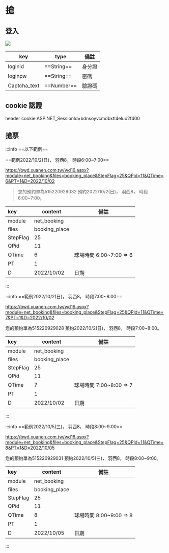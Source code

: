 # 搶

## 登入

![](/uploads/upload_a997dd15ee1e38d25b02ba82960d03fb.png)

| key          | type       | 備註   |
| ------------ | ---------- | ------ |
| loginid      | ==String== | 身分證 |
| loginpw      | ==String== | 密碼   |
| Captcha_text | ==Number== | 驗證碼 |

## cookie 認證

header
cookie  ASP.NET_SessionId=bdnsoyvcmdbxtl4eluo2f400

## 搶票

:::info
==以下範例==

==範例2022/10/2(日)， 羽西8， 時段6:00~7:00==

https://bwd.xuanen.com.tw/wd16.aspx?module=net_booking&files=booking_place&StepFlag=25&QPid=11&QTime=6&PT=1&D=2022/10/02

> 您的預約單為515220929032 預約2022/10/2(日)， 羽西8， 時段6:00~7:00。

| key      | content       | 備註                    |
|:-------- | ------------- | ----------------------- |
| module   | net_booking   |                         |
| files    | booking_place |                         |
| StepFlag | 25            |                         |
| QPid     | 11            |                         |
| QTime    | 6             | 球場時間 6:00~7:00 => 6 |
| PT       | 1             |                         |
| D        | 2022/10/02    | 日期                    |

:::

:::info
==範例2022/10/2(日)， 羽西8， 時段7:00~8:00==

https://bwd.xuanen.com.tw/wd16.aspx?module=net_booking&files=booking_place&StepFlag=25&QPid=11&QTime=7&PT=1&D=2022/10/02

您的預約單為515220929028 預約2022/10/2(日)， 羽西8， 時段7:00~8:00。

| key      | content       | 備註                    |
|:-------- | ------------- | ----------------------- |
| module   | net_booking   |                         |
| files    | booking_place |                         |
| StepFlag | 25            |                         |
| QPid     | 11            |                         |
| QTime    | 7             | 球場時間 7:00~8:00 => 7 |
| PT       | 1             |                         |
| D        | 2022/10/02    | 日期                    |

:::

:::info
==範例2022/10/5(三)， 羽西8， 時段8:00~9:00==

https://bwd.xuanen.com.tw/wd16.aspx?module=net_booking&files=booking_place&StepFlag=25&QPid=11&QTime=8&PT=1&D=2022/10/05

您的預約單為515220929031 預約2022/10/5(三)， 羽西8， 時段8:00~9:00。

| key      | content       | 備註                    |
|:-------- | ------------- | ----------------------- |
| module   | net_booking   |                         |
| files    | booking_place |                         |
| StepFlag | 25            |                         |
| QPid     | 11            |                         |
| QTime    | 8             | 球場時間 8:00~9:00 => 8 |
| PT       | 1             |                         |
| D        | 2022/10/05    | 日期                    |

:::